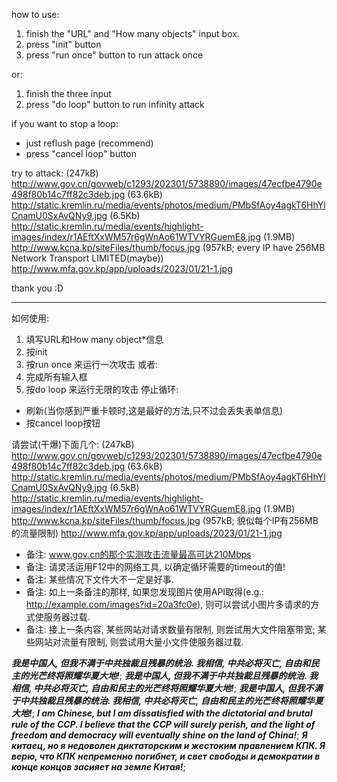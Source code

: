 how to use:

1. finish the "URL" and "How many objects" input box.
2. press "init" button
3. press "run once" button to run attack once

or:
1. finish the three input
2. press "do loop" button to run infinity attack

if you want to stop a loop:
* just reflush page (recommend)
* press "cancel loop" button

try to attack:
(247kB) http://www.gov.cn/govweb/c1293/202301/5738890/images/47ecfbe4790e498f80b14c7ff82c3deb.jpg
(63.6kB) http://static.kremlin.ru/media/events/photos/medium/PMbSfAoy4agkT6HhYlCnamU0SxAvQNy9.jpg
(6.5Kb) http://static.kremlin.ru/media/events/highlight-images/index/r1AEftXxWM57r6gWnAo61WTVYRGuemE8.jpg
(1.9MB) http://www.kcna.kp/siteFiles/thumb/focus.jpg
(957kB; every IP have 256MB Network Transport LIMITED(maybe)) http://www.mfa.gov.kp/app/uploads/2023/01/21-1.jpg

thank you :D

-----------------------------

如何使用:
1. 填写URL和How many object*信息
2. 按init
3. 按run once 来运行一次攻击
或者:
1. 完成所有输入框
2. 按do loop 来运行无限的攻击
停止循环:
* 刷新(当你感到严重卡顿时,这是最好的方法,只不过会丢失表单信息)
* 按cancel loop按钮

请尝试(干爆)下面几个:
(247kB) http://www.gov.cn/govweb/c1293/202301/5738890/images/47ecfbe4790e498f80b14c7ff82c3deb.jpg
(63.6kB) http://static.kremlin.ru/media/events/photos/medium/PMbSfAoy4agkT6HhYlCnamU0SxAvQNy9.jpg
(6.5kB) http://static.kremlin.ru/media/events/highlight-images/index/r1AEftXxWM57r6gWnAo61WTVYRGuemE8.jpg
(1.9MB) http://www.kcna.kp/siteFiles/thumb/focus.jpg
(957kB; 貌似每个IP有256MB的流量限制) http://www.mfa.gov.kp/app/uploads/2023/01/21-1.jpg

* 备注: www.gov.cn的那个实测攻击流量最高可达210Mbps
* 备注: 请灵活运用F12中的网络工具, 以确定循环需要的timeout的值!
* 备注: 某些情况下文件大不一定是好事.
* 备注: 如上一条备注的那样, 如果您发现图片使用API取得(e.g.: http://example.com/images?id=20a3fc0e), 则可以尝试小图片多请求的方式使服务器过载.
* 备注: 接上一条内容, 某些网站对请求数量有限制, 则尝试用大文件阻塞带宽; 某些网站对流量有限制, 则尝试用大量小文件使服务器过载.

***我是中国人, 但我不满于中共独裁且残暴的统治. 我相信, 中共必将灭亡, 自由和民主的光芒终将照耀华夏大地!***;
***我是中国人, 但我不满于中共独裁且残暴的统治. 我相信, 中共必将灭亡, 自由和民主的光芒终将照耀华夏大地!***;
***我是中国人, 但我不满于中共独裁且残暴的统治. 我相信, 中共必将灭亡, 自由和民主的光芒终将照耀华夏大地!***;
***I am Chinese, but I am dissatisfied with the dictatorial and brutal rule of the CCP. I believe that the CCP will surely perish, and the light of freedom and democracy will eventually shine on the land of China!***;
***Я китаец, но я недоволен диктаторским и жестоким правлением КПК. Я верю, что КПК непременно погибнет, и свет свободы и демократии в конце концов засияет на земле Китая!***;
